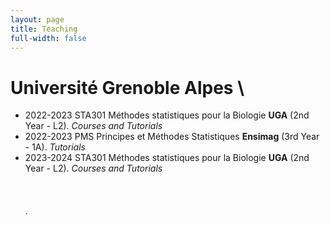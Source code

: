 ```yaml
---
layout: page
title: Teaching
full-width: false 
---
```


# Université Grenoble Alpes \
- 2022-2023 STA301 Méthodes statistiques pour la Biologie **UGA** (2nd Year - L2). *Courses and Tutorials*
- 2022-2023 PMS Principes et Méthodes Statistiques **Ensimag** (3rd Year - 1A). *Tutorials*
- 2023-2024 STA301 Méthodes statistiques pour la Biologie **UGA** (2nd Year - L2). *Courses and Tutorials*\
\
\
\
.








